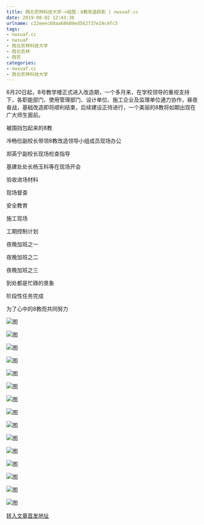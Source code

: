 ```yaml
---
title: 西北农林科技大学->组图：8教改造掠影 | nwsuaf.cc
date: 2019-08-02 12:43:30
urlname: c22eeec60aa68689ed562737e24c4fc5
tags: 
- nwsuaf.cc
- nwsuaf
- 西北农林科技大学
- 西北农林
- 西农
categories:
- nwsuaf.cc
- 西北农林科技大学
---
```



6月20日起，8号教学楼正式进入改造期，一个多月来，在学校领导的重视支持下，各职能部门、使用管理部门、设计单位、施工企业及监理单位通力协作，昼夜奋战，基础改造即将顺利结束，后续建设正待进行，一个美丽的8教将如期出现在广大师生面前。

被围挡包起来的8教

冷畅俭副校长带领8教改造领导小组成员现场办公

郑英宁副校长现场检查指导

基建处处长杨玉科等在现场开会

验收进场材料

现场督查

安全教育

施工现场

工期控制计划

夜晚加班之一

夜晚加班之二

夜晚加班之三

到处都是忙碌的景象

阶段性任务完成

为了心中的8教而共同努力



![图](https://news.nwsuaf.edu.cn/images/content/2019-08/20190802111010028784.jpg)

![图](https://news.nwsuaf.edu.cn/images/content/2019-08/20190802110953645687.jpg)

![图](https://news.nwsuaf.edu.cn/images/content/2019-08/20190802110935613550.jpg)

![图](https://news.nwsuaf.edu.cn/images/content/2019-08/20190802110917622487.jpg)

![图](https://news.nwsuaf.edu.cn/images/content/2019-08/20190802110855213334.jpg)

![图](https://news.nwsuaf.edu.cn/images/content/2019-08/20190802110718787990.jpg)

![图](https://news.nwsuaf.edu.cn/images/content/2019-08/20190802110700477814.jpg)

![图](https://news.nwsuaf.edu.cn/images/content/2019-08/20190802110642636735.jpg)

![图](https://news.nwsuaf.edu.cn/images/content/2019-08/20190802110616167631.jpg)

![图](https://news.nwsuaf.edu.cn/images/content/2019-08/20190802110559421567.jpg)

![图](https://news.nwsuaf.edu.cn/images/content/2019-08/20190802110543094475.jpg)

![图](https://news.nwsuaf.edu.cn/images/content/2019-08/20190802110524725329.jpg)

![图](https://news.nwsuaf.edu.cn/images/content/2019-08/20190802110508314227.jpg)

![图](https://news.nwsuaf.edu.cn/images/content/2019-08/20190802110446525149.jpg)

![图](https://news.nwsuaf.edu.cn/images/content/2019-08/20190802110340684932.jpg)

[转入文章首发地址](https://news.nwsuaf.edu.cn/xnxw/91231.htm)